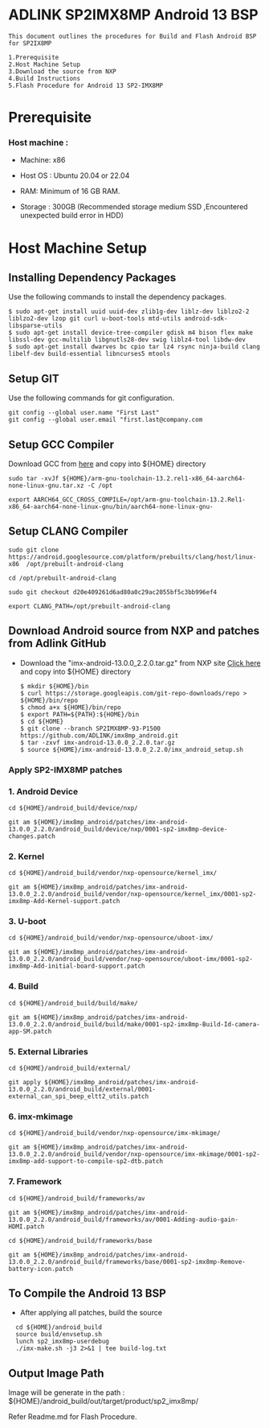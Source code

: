 ADLINK SP2IMX8MP Android 13 BSP
==================================================================

```
This document outlines the procedures for Build and Flash Android BSP for SP2IX8MP

1.Prerequisite
2.Host Machine Setup
3.Download the source from NXP
4.Build Instructions
5.Flash Procedure for Android 13 SP2-IMX8MP
```

Prerequisite
===========

### Host machine :

- Machine: x86

- Host OS : Ubuntu 20.04 or 22.04

- RAM: Minimum of 16 GB RAM.

- Storage : 300GB
  (Recommended storage medium SSD ,Encountered unexpected build error in HDD)

Host Machine Setup
==================================================================
Installing Dependency Packages
------------------------------------

Use the following commands to install the dependency packages.

```Shell
$ sudo apt-get install uuid uuid-dev zlib1g-dev liblz-dev liblzo2-2 liblzo2-dev lzop git curl u-boot-tools mtd-utils android-sdk-libsparse-utils
$ sudo apt-get install device-tree-compiler gdisk m4 bison flex make libssl-dev gcc-multilib libgnutls28-dev swig liblz4-tool libdw-dev
$ sudo apt-get install dwarves bc cpio tar lz4 rsync ninja-build clang libelf-dev build-essential libncurses5 mtools

```

Setup GIT
---------
Use the following commands for git configuration.

```Shell
git config --global user.name "First Last"
git config --global user.email "first.last@company.com
```


## Setup GCC Compiler

Download GCC from [here](https://developer.arm.com/-/media/Files/downloads/gnu/13.2.rel1/binrel/arm-gnu-toolchain-13.2.rel1-x86_64-aarch64-none-linux-gnu.tar.xz?rev=22c39fc25e5541818967b4ff5a09ef3e&hash=B9FEDC2947EB21151985C2DC534ECCEC) and copy into ${HOME} directory

```Shell
sudo tar -xvJf ${HOME}/arm-gnu-toolchain-13.2.rel1-x86_64-aarch64-none-linux-gnu.tar.xz -C /opt

export AARCH64_GCC_CROSS_COMPILE=/opt/arm-gnu-toolchain-13.2.Rel1-x86_64-aarch64-none-linux-gnu/bin/aarch64-none-linux-gnu-
```

## Setup CLANG Compiler

```Shell
sudo git clone https://android.googlesource.com/platform/prebuilts/clang/host/linux-x86  /opt/prebuilt-android-clang

cd /opt/prebuilt-android-clang

sudo git checkout d20e409261d6ad80a0c29ac2055bf5c3bb996ef4

export CLANG_PATH=/opt/prebuilt-android-clang
```

## Download Android source from NXP and patches from Adlink GitHub

- Download the "imx-android-13.0.0_2.2.0.tar.gz" from NXP site [Click here](https://www.nxp.com/webapp/sps/download/license.jsp?colCode=13.0.0_2.2.0_ANDROID_SOURCE&appType=file1&DOWNLOAD_ID=null) and copy into ${HOME} directory

  ```shell
  $ mkdir ${HOME}/bin
  $ curl https://storage.googleapis.com/git-repo-downloads/repo > ${HOME}/bin/repo
  $ chmod a+x ${HOME}/bin/repo
  $ export PATH=${PATH}:${HOME}/bin
  $ cd ${HOME}
  $ git clone --branch SP2IMX8MP-93-P1500 https://github.com/ADLINK/imx8mp_android.git
  $ tar -zxvf imx-android-13.0.0_2.2.0.tar.gz
  $ source ${HOME}/imx-android-13.0.0_2.2.0/imx_android_setup.sh

### Apply SP2-IMX8MP patches

### 1. Android Device

```Shell
cd ${HOME}/android_build/device/nxp/

git am ${HOME}/imx8mp_android/patches/imx-android-13.0.0_2.2.0/android_build/device/nxp/0001-sp2-imx8mp-device-changes.patch
```

### 2. Kernel

```Shell
cd ${HOME}/android_build/vendor/nxp-opensource/kernel_imx/

git am ${HOME}/imx8mp_android/patches/imx-android-13.0.0_2.2.0/android_build/vendor/nxp-opensource/kernel_imx/0001-sp2-imx8mp-Add-Kernel-support.patch
```

### 3. U-boot

```Shell
cd ${HOME}/android_build/vendor/nxp-opensource/uboot-imx/

git am ${HOME}/imx8mp_android/patches/imx-android-13.0.0_2.2.0/android_build/vendor/nxp-opensource/uboot-imx/0001-sp2-imx8mp-Add-initial-board-support.patch
```

### 4. Build

```Shell
cd ${HOME}/android_build/build/make/

git am ${HOME}/imx8mp_android/patches/imx-android-13.0.0_2.2.0/android_build/build/make/0001-sp2-imx8mp-Build-Id-camera-app-SM.patch
```

### 5. External Libraries

```shell
cd ${HOME}/android_build/external/

git apply ${HOME}/imx8mp_android/patches/imx-android-13.0.0_2.2.0/android_build/external/0001-external_can_spi_beep_eltt2_utils.patch
```

### 6. imx-mkimage

```shell
cd ${HOME}/android_build/vendor/nxp-opensource/imx-mkimage/

git am ${HOME}/imx8mp_android/patches/imx-android-13.0.0_2.2.0/android_build/vendor/nxp-opensource/imx-mkimage/0001-sp2-imx8mp-add-support-to-compile-sp2-dtb.patch
```

### 7. Framework

```Shell
cd ${HOME}/android_build/frameworks/av

git am ${HOME}/imx8mp_android/patches/imx-android-13.0.0_2.2.0/android_build/frameworks/av/0001-Adding-audio-gain-HDMI.patch

cd ${HOME}/android_build/frameworks/base

git am ${HOME}/imx8mp_android/patches/imx-android-13.0.0_2.2.0/android_build/frameworks/base/0001-sp2-imx8mp-Remove-battery-icon.patch
```

## To Compile the Android 13 BSP

- After applying all patches, build the source

```shell
  cd ${HOME}/android_build
  source build/envsetup.sh
  lunch sp2_imx8mp-userdebug
  ./imx-make.sh -j3 2>&1 | tee build-log.txt
```

Output Image Path
--------------------------------------

Image will be generate in the  path :  ${HOME}/android_build/out/target/product/sp2_imx8mp/

Refer Readme.md for Flash Procedure.
